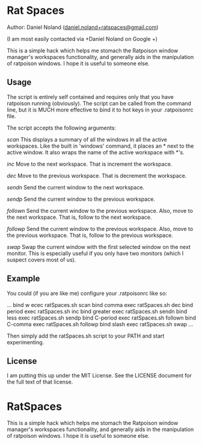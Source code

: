 Rat Spaces
==========
 
Author: Daniel Noland (daniel.noland+ratspaces@gmail.com)

(I am most easily contacted via +Daniel Noland on Google +)

This is a simple hack which helps me stomach the Ratpoison window
manager's workspaces functionality, and generally aids in the
manipulation of ratpoison windows.  I hope it is useful to someone
else. 

Usage
-----

The script is entirely self contained and requires only that you have
ratpoison running (obviously).  The script can be called from the
command line, but it is MUCH more effective to bind it to hot keys in
your .ratpoisonrc file.

The script accepts the following arguments:

*scan*
This displays a summary of all the windows in all the active workspaces.
Like the built in 'windows' command, it places an \* next to the active
window.  It also wraps the name of the active workspace with \*'s.

*inc*
Move to the next workspace. That is increment the workspace.

*dec*
Move to the previous workspace. That is decrement the workspace.

*sendn*
Send the current window to the next workspace.

*sendp*
Send the current window to the previous workspace.

*follown*
Send the current window to the previous workspace. Also, move to the
next workspace.  That is, follow to the next workspace.

*followp*
Send the current window to the previous workspace. Also, move to the
previous workspace.  That is, follow to the previous workspace.

*swap*
Swap the current window with the first selected window on the next
monitor.  This is especially useful if you only have two monitors (which
I suspect covers most of us).

Example 
-------

You could (if you are like me) configure your .ratpoisonrc like so:

...
bind w ecec ratSpaces.sh scan
bind comma exec ratSpaces.sh dec
bind period exec ratSpaces.sh inc
bind greater exec ratSpaces.sh sendn
bind less exec ratSpaces.sh sendp
bind C-period exec ratSpaces.sh follown
bind C-comma exec ratSpaces.sh followp
bind slash exec ratSpaces.sh swap
...

Then simply add the ratSpaces.sh script to your PATH and start
experimenting.

License
-------

I am putting this up under the MIT License.  See the LICENSE document
for the full text of that license.

RatSpaces
=========

This is a simple hack which helps me stomach the Ratpoison window manager's workspaces functionality, and generally aids in the manipulation of ratpoison windows.  I hope it is useful to someone else. 
